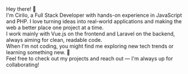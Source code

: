 <p>Hey there! 👋 <br> I'm Cirilo, a Full Stack Developer with hands-on experience in JavaScript and PHP.
I love turning ideas into real-world applications and making the web a better place one project at a time. <br> 
I work mainly with Vue.js on the frontend and Laravel on the backend, always aiming for clean, readable code. <br>
When I'm not coding, you might find me exploring new tech trends or learning something new. 🚀 <br>
Feel free to check out my projects and reach out — I'm always up for collaborating!
</p>